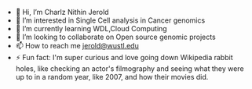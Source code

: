 - 👋 Hi, I’m Charlz Nithin Jerold
- 👀 I’m interested in Single Cell analysis in Cancer genomics
- 🌱 I’m currently learning WDL,Cloud Computing
- 💞️ I’m looking to collaborate on Open source genomic projects  
- 📫 How to reach me  jerold@wustl.edu  
- ⚡ Fun fact: I'm super curious and love going down Wikipedia rabbit holes, like checking an actor's filmography and seeing what they were up to in a random year, like 2007, and how their movies did.

<!---
cnithin7/cnithin7 is a ✨ special ✨ repository because its `README.md` (this file) appears on your GitHub profile.
You can click the Preview link to take a look at your changes.
--->
